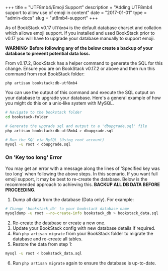 +++
title = "UTF8mb4/Emoji Support"
description = "Adding UTF8mb4 support to allow use of emoji in content"
date = "2017-01-01"
type = "admin-docs"
slug = "ut8mb4-support"
+++


As of BookStack v0.17 `UTF8mb4` is the default database charset and collation which allows emoji support.
If you installed and used BookStack prior to v0.17 you will have to upgrade your database manually
to support emoji.

**WARNING: Before following any of the below create a backup of your database to prevent potential data loss.**

From v0.17.2, BookStack has a helper command to generate the SQL for this change. Ensure you are on BookStack v0.17.2 or above and then run this command from root BookStack folder:

```
php artisan bookstack:db-utf8mb4
```

You can use the output of this command and execute the SQL output on your database to upgrade your database. Here's a general example of how you might do this on a unix-like system with MySQL.

```bash
# Navigate to the bookstack folder
cd bookstack-folder

# Generate the upgrade sql and output to a 'dbupgrade.sql' file
php artisan bookstack:db-utf8mb4 > dbupgrade.sql

# Run the SQL via MySQL (Using root account)
mysql -u root < dbupgrade.sql

```

### On 'Key too long' Error

You may get an error with a message along the lines of 'Specified key was too long' when following the above steps. In this scenario, If you want full emoji support, it may be best to re-create the database. Below is the recommended approach to achieving this. **BACKUP ALL DB DATA BEFORE PROCEEDING**.

1. Dump all data from the database (Data only). For example:
  ```bash
  # Change 'bookstack_db' to your bookstack database name
  mysqldump -u root --no-create-info bookstack_db > bookstack_data.sql
  ```
2. Re-create the database or create a new one.
3. Update your BookStack config with new database details if required.
4. Run `php artisan migrate` from your BookStack folder to migrate the database and re-create all tables.
5. Restore the data from step 1:
  ```bash
  mysql -u root < bookstack_data.sql
  ```
6. Run `php artisan migrate` again to ensure the database is up-to-date.
